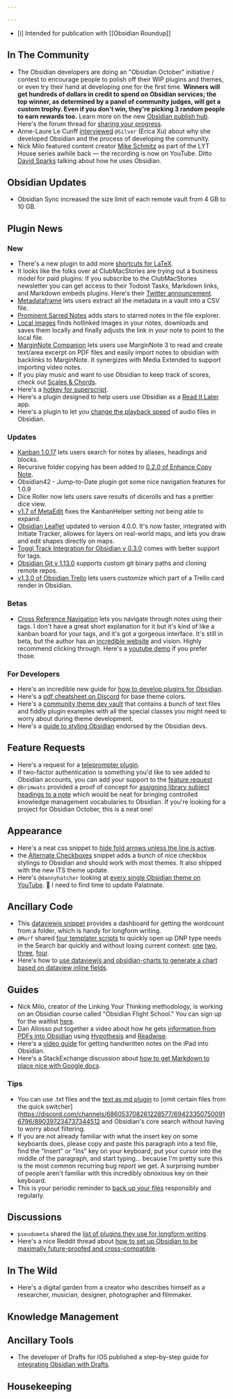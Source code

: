 ```yaml
---

---
```


- [i] Intended for publication with [[Obsidian Roundup]]

## In The Community

* The Obsidian developers are doing an "Obsidian October" initiative / contest to encourage people to polish off their WIP plugins and themes, or even try their hand at developing one for the first time. **Winners will get hundreds of dollars in credit to spend on Obsidian services; the top winner, as determined by a panel of community judges, will get a custom trophy. Even if you don't win, they're picking 3 random people to earn rewards too.** Learn more on the new [Obsidian publish hub](https://publish.obsidian.md/hub/Events/Obsidian+October+2021).  Here's the forum thread for [sharing your progress](https://forum.obsidian.md/t/obsidian-october-2021-daily-progress-and-learnings/24472). 
* Anne-Laure Le Cunff [interviewed](https://nesslabs.com/obsidian-featured-tool) `@Silver` (Erica Xu) about why she developed Obsidian and the process of developing the community.
* Nick Milo featured content creator [Mike Schmitz](https://www.youtube.com/watch?v=aiTV9MOBYPs) as part of the LYT House series awhile back — the recording is now on YouTube. Ditto [David Sparks](https://www.youtube.com/watch?v=JLk5jIHpvxE) talking about how he uses Obsidian. 
## Obsidian Updates

*  Obsidian Sync increased the size limit of each remote vault from 4 GB to 10 GB.

## Plugin News

### New

* There's a new plugin to add more [shortcuts for LaTeX](https://github.com/joeyuping/quick_latex_obsidian). 
* It looks like the folks over at ClubMacStories are trying out a business model for paid plugins: if you subscribe to the ClubMacStories newsletter you can get access to their Todoist Tasks, Markdown links, and Markdown embeds plugins. Here's their [Twitter announcement](https://twitter.com/viticci/status/1440841977994432522). 
* [Metadataframe](https://github.com/SkepticMystic/metadataframe) lets users extract all the metadata in a vault into a CSV file. 
* [Prominent Sarred Notes](https://github.com/valentine195/obsidian-prominent-starred-files) adds stars to starred notes in the file explorer.
* [Local images](https://github.com/aleksey-rezvov/obsidian-local-images) finds hotlinked images in your notes, downloads and saves them locally and finally adjusts the link in your note to point to the local file.
* [MarginNote Companion](https://github.com/aidenlx/marginnote-companion) lets users use MarginNote 3 to read and create text/area excerpt on PDF files and easily import notes to obsidian with backlinks to MarginNote. It synergizes with Media Extended to support importing video notes. 
* If you play music and want to use Obsidian to keep track of scores, check out [Scales & Chords](https://github.com/egradman/scales-chords). 
* Here's a [hotkey for superscript](https://github.com/oliviodare/obsidian-superscript). 
* Here's a plugin designed to help users use Obsidian as a [Read It Later](https://github.com/DominikPieper/obsidian-ReadItLater) app.
* Here's a plugin to let you [change the playback speed](https://github.com/kaizau/obsidian-audio-speed-plugin) of audio files in Obsidian. 

### Updates

* [Kanban 1.0.17](https://github.com/mgmeyers/obsidian-kanban/releases/tag/1.0.17) lets users search for notes by aliases, headings and blocks. 
* Recursive folder copying has been added to [0.2.0 of Enhance Copy Note](https://github.com/kzhovn/copy-command-obsidian). 
* Obsidian42 - Jump-to-Date plugin got some nice navigation features for 1.0.9
* Dice Roller now lets users save results of dicerolls and has a prettier dice view. 
* [v1.7 of MetaEdit](https://github.com/chhoumann/MetaEdit) fixes the KanbanHelper setting not being able to expand.
* [Obsidian Leaflet](https://github.com/valentine195/obsidian-leaflet-plugin) updated to version 4.0.0. It's now faster, integrated with Initiate Tracker, allowes for layers on real-world maps, and lets you draw and edit shapes directly on maps. 
* [Toggl Track Integration for Obsidian v 0.3.0](https://github.com/mcndt/obsidian-toggl-integration/releases/tag/0.3.0) comes with better support for tags. 
* [Obsidian Git v 1.13.0](https://github.com/denolehov/obsidian-git/releases/tag/1.13.0) supports custom git binary paths and cloning remote repos. 
* [v1.3.0 of Obsidian Trello](https://github.com/OfficerHalf/obsidian-trello/releases/tag/1.3.0) lets users customize which part of a Trello card render in Obsidian. 

### Betas

* [Cross Reference Navigation](https://github.com/alexobenauer/Cross-reference-Navigation-for-Obsidian) lets you navigate through notes using their tags. I don't have a great short explanation for it but it's kind of like a kanban board for your tags, and it's got a gorgeous interface. It's still in beta, but the author has an [incredible website](https://alexanderobenauer.com/labnotes/000/) and vision. Highly recommend clicking through. Here's a [youtube demo](https://www.youtube.com/watch?v=sm5HXFNN8jE) if you prefer those. 

### For Developers

* Here's an incredible new guide for [how to develop plugins for Obsidian](https://marcus.se.net/obsidian-plugin-docs/). 
* Here's a [pdf cheatsheet on Discord](https://discord.com/channels/686053708261228577/889616783458304001/890406344509784126) for base theme colors. 
* Here's a [community theme dev vault](https://github.com/obsidian-community/theme-dev-vault) that contains a bunch of text files and fiddly plugin examples with all the special classes you might need to worry about during theme development. 
* Here's a [guide to styling Obsidian](https://publish.obsidian.md/hub/Guides/Themes/How+to+Style+Obsidian) endorsed by the Obsidian devs. 

## Feature Requests

* Here's a request for a [teleprompter plugin](https://forum.obsidian.md/t/teleprompter-window/14178). 
* If two-factor authentication is something you'd like to see added to Obsidian accounts, you can add your support to the [feature request](https://forum.obsidian.md/t/two-factor-authentication/21888/14)
* `@brimwats` provided a proof of concept for [assigning library subject headings to a note](https://discord.com/channels/686053708261228577/889616783458304001/890038532570234940) which would be neat for bringing controlled knowledge management vocabularies to Obsidian. If you're looking for a project for Obsidian October, this is a neat one! 

## Appearance

* Here's a neat css snippet to [hide fold arrows unless the line is active](https://gist.github.com/uphy/924b84f4c238b9d513d1851a6d788cf6). 
* the [Alternate Checkboxes](https://github.com/SlRvb/Obsidian--ITS-Theme/blob/main/S%20-%20Checkboxes.css) snippet adds a bunch of nice checkbox stylings to Obsidian and should work with most themes. It also shipped with the new ITS theme update. 
* Here's `@dannyhatcher` looking at [every single Obsidian theme on YouTube](https://www.youtube.com/watch?v=W7OUgdvXh0o). 🙈 I need to find time to update Palatinate. 

## Ancillary Code

* This [dataviewjs snippet](https://gist.github.com/chrisgrieser/ac16a80cdd9e8e0e84606cc24e35ad99) provides a dashboard for getting the wordcount from a folder, which is handy for longform writing. 
* `@Murf` shared [four templater scripts](https://discord.com/channels/686053708261228577/875720842443649045/890699674552524821) to quickly open up DNP type needs in the Search bar quickly and without losing current context: [one](https://gist.github.com/GitMurf/8a915a9050930feb58123cd0c0832957) [two](https://gist.github.com/GitMurf/09e78ba81508d1f02de7fb315a06e536), [three](https://gist.github.com/GitMurf/c48231d090fe5db85ecafe1ed990bac4), [four](https://gist.github.com/GitMurf/0aa0d121eb052ff1d8ff40fab9517cb2). 
* Here's how to [use dataviewjs and obsidian-charts to generate a chart based on dataview inline fields](https://discord.com/channels/686053708261228577/840286238928797736/890609645201264710). 

## Guides

* Nick Milo, creator of the Linking Your Thinking methodology, is working on an Obsidian course called "Obsidian Flight School." You can sign up for the waitlist [here](https://lyt.ck.page/ace689c709). 
* Dan Allosso put together a video about how he gets [information from PDFs into Obsidian](https://www.youtube.com/watch?v=HCACgiFzfdw) using [Hypothesis](https://web.hypothes.is/) and [Readwise](https://readwise.io/i/ac9). 
* Here's a [video guide](https://www.youtube.com/watch?v=G-4l0sAQwt0) for getting handwritten notes on the iPad into Obsidian. 
* Here's a StackExchange discussion about [how to get Markdown to place nice with Google docs](https://webapps.stackexchange.com/questions/44047/how-can-google-docs-and-markdown-play-nice). 

### Tips

* You can use .txt files and the [text as md plugin](https://github.com/deathau/txt-as-md-obsidian) to [omit certain files from the quick switcher](https://discord.com/channels/686053708261228577/694233507500916796/890397234737344512 and Obsidian's core search without having to worry about filtering. 
* If you are not already familiar with what the insert key on some keyboards does, please copy and paste this paragraph into a text file, find the "Insert" or "Ins" key on your keyboard, put your cursor into the middle of the paragraph, and start typing... because I'm pretty sure this is the most common recurring bug report we get. A surprising number of people aren't familiar with this incredibly obnoxious key on their keyboard. 
* This is your periodic reminder to [back up your files](https://www.backblaze.com/blog/the-3-2-1-backup-strategy/) responsibly and regularly. 
## Discussions

* `pseudometa` shared the [list of plugins they use for longform writing](https://discord.com/channels/686053708261228577/744933215063638183/890711042085244978).
* Here's a nice Reddit thread about [how to set up Obsidian to be maximally future-proofed and cross-compatible](https://www.reddit.com/r/ObsidianMD/comments/ptcm8x/what_settings_to_use_to_make_notes_created_in/). 
## In The Wild

* Here's a digital garden from a creator who describes himself as a researcher, musician, designer, photographer and filmmaker.

## Knowledge Management

## Ancillary Tools

* The developer of Drafts for iOS published a step-by-step guide for [integrating Obsidian with Drafts](https://forums.getdrafts.com/t/using-drafts-with-obsidian/11221). 


## Housekeeping